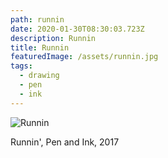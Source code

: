 ```yaml
---
path: runnin
date: 2020-01-30T08:30:03.723Z
description: Runnin
title: Runnin
featuredImage: /assets/runnin.jpg
tags:
  - drawing
  - pen
  - ink
---
```

![Runnin](/assets/runnin.jpg "Runnin'")

Runnin', Pen and Ink, 2017
